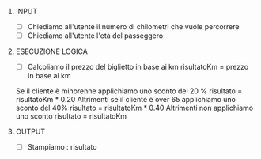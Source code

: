 1. INPUT
    - [ ] Chiediamo all'utente il numero di chilometri che vuole       percorrere
    - [ ] Chiediamo all'utente l'età del passeggero

2. ESECUZIONE LOGICA 
    - [ ] Calcoliamo il prezzo del biglietto in base ai km
        risultatoKm = prezzo in base ai km        
    
    Se il cliente è minorenne applichiamo uno sconto del 20 %
        risultato = risultatoKm * 0.20
    Altrimenti se il cliente è over 65 applichiamo uno sconto del 40%
        risultato = risultatoKm * 0.40
    Altrimenti non applichiamo uno sconto
        risultato = risultatoKm

3. OUTPUT
    - [ ] Stampiamo : risultato